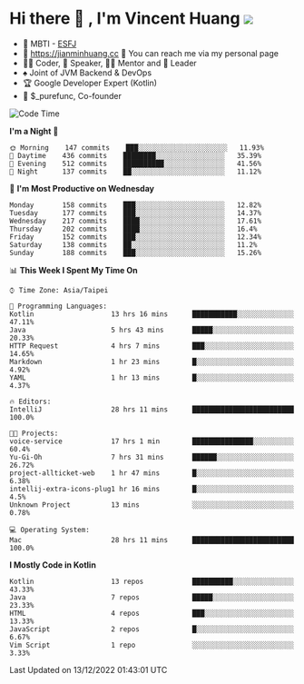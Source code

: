 # Hi there 👋 , I'm Vincent Huang ![](https://komarev.com/ghpvc/?username=Jian-Min-Huang)
- 👀 MBTI - [ESFJ](https://www.16personalities.com/esfj-personality)
- 💎 https://jianminhuang.cc 🙋 You can reach me via my personal page
- 👨‍💻 Coder, 🎤 Speaker, 👨‍🏫 Mentor and 🚀 Leader
- ♠️ Joint of JVM Backend & DevOps
- 🏆 Google Developer Expert (Kotlin)
- 💼 $_purefunc, Co-founder

<!--START_SECTION:waka-->
![Code Time](http://img.shields.io/badge/Code%20Time-1%2C318%20hrs%2039%20mins-blue)

**I'm a Night 🦉** 

```text
🌞 Morning    147 commits    ███░░░░░░░░░░░░░░░░░░░░░░   11.93% 
🌆 Daytime    436 commits    ████████░░░░░░░░░░░░░░░░░   35.39% 
🌃 Evening    512 commits    ██████████░░░░░░░░░░░░░░░   41.56% 
🌙 Night      137 commits    ██░░░░░░░░░░░░░░░░░░░░░░░   11.12%

```
📅 **I'm Most Productive on Wednesday** 

```text
Monday       158 commits    ███░░░░░░░░░░░░░░░░░░░░░░   12.82% 
Tuesday      177 commits    ███░░░░░░░░░░░░░░░░░░░░░░   14.37% 
Wednesday    217 commits    ████░░░░░░░░░░░░░░░░░░░░░   17.61% 
Thursday     202 commits    ████░░░░░░░░░░░░░░░░░░░░░   16.4% 
Friday       152 commits    ███░░░░░░░░░░░░░░░░░░░░░░   12.34% 
Saturday     138 commits    ██░░░░░░░░░░░░░░░░░░░░░░░   11.2% 
Sunday       188 commits    ███░░░░░░░░░░░░░░░░░░░░░░   15.26%

```


📊 **This Week I Spent My Time On** 

```text
⌚︎ Time Zone: Asia/Taipei

💬 Programming Languages: 
Kotlin                   13 hrs 16 mins      ███████████░░░░░░░░░░░░░░   47.11% 
Java                     5 hrs 43 mins       █████░░░░░░░░░░░░░░░░░░░░   20.33% 
HTTP Request             4 hrs 7 mins        ███░░░░░░░░░░░░░░░░░░░░░░   14.65% 
Markdown                 1 hr 23 mins        █░░░░░░░░░░░░░░░░░░░░░░░░   4.92% 
YAML                     1 hr 13 mins        █░░░░░░░░░░░░░░░░░░░░░░░░   4.37%

🔥 Editors: 
IntelliJ                 28 hrs 11 mins      █████████████████████████   100.0%

🐱‍💻 Projects: 
voice-service            17 hrs 1 min        ███████████████░░░░░░░░░░   60.4% 
Yu-Gi-Oh                 7 hrs 31 mins       ██████░░░░░░░░░░░░░░░░░░░   26.72% 
project-allticket-web    1 hr 47 mins        █░░░░░░░░░░░░░░░░░░░░░░░░   6.38% 
intellij-extra-icons-plug1 hr 16 mins        █░░░░░░░░░░░░░░░░░░░░░░░░   4.5% 
Unknown Project          13 mins             ░░░░░░░░░░░░░░░░░░░░░░░░░   0.78%

💻 Operating System: 
Mac                      28 hrs 11 mins      █████████████████████████   100.0%

```

**I Mostly Code in Kotlin** 

```text
Kotlin                   13 repos            ██████████░░░░░░░░░░░░░░░   43.33% 
Java                     7 repos             █████░░░░░░░░░░░░░░░░░░░░   23.33% 
HTML                     4 repos             ███░░░░░░░░░░░░░░░░░░░░░░   13.33% 
JavaScript               2 repos             █░░░░░░░░░░░░░░░░░░░░░░░░   6.67% 
Vim Script               1 repo              ░░░░░░░░░░░░░░░░░░░░░░░░░   3.33%

```



 Last Updated on 13/12/2022 01:43:01 UTC
<!--END_SECTION:waka-->
